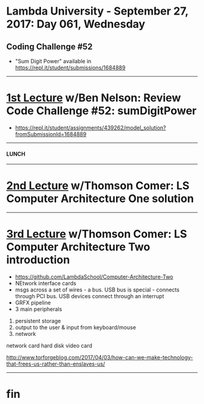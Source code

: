 # Lambda University - September 27, 2017: Day 061, Wednesday
## Coding Challenge #52
- "Sum Digit Power" available in https://repl.it/student/submissions/1684889
***
# [1st Lecture](https://youtu.be/sG8YnMyKohA) w/Ben Nelson: Review Code Challenge #52: sumDigitPower
- https://repl.it/student/assignments/439262/model_solution?fromSubmissionId=1684889

***
#### LUNCH
***
# [2nd Lecture](https://youtu.be/2YI1zyfHapI) w/Thomson Comer: LS Computer Architecture One solution
***
# [3rd Lecture](VIDEO_RECORDED_NOT_POSTED) w/Thomson Comer: LS Computer Architecture Two introduction
- https://github.com/LambdaSchool/Computer-Architecture-Two
- NEtwork interface cards
- msgs across a set of wires - a bus. USB bus is special - connects through PCI bus. USB devices connect through an interrupt
- GRFX pipeline
- 3 main peripherals
1. persistent storage
2. output to the user & input from keyboard/mouse
3. network

network card
hard disk
video card

http://www.torforgeblog.com/2017/04/03/how-can-we-make-technology-that-frees-us-rather-than-enslaves-us/

***
# fin
